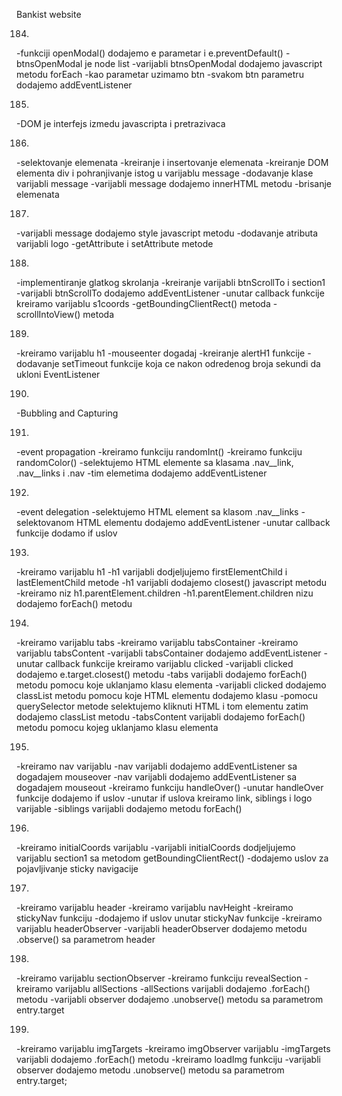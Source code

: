 Bankist website

184. 
-funkciji openModal() dodajemo e parametar i e.preventDefault()
-btnsOpenModal je node list
-varijabli btnsOpenModal dodajemo javascript metodu forEach
-kao parametar uzimamo btn
-svakom btn parametru dodajemo addEventListener


185. 
-DOM je interfejs izmedu javascripta i pretrazivaca


186. 
-selektovanje elemenata
-kreiranje i insertovanje elemenata
-kreiranje DOM elementa div i pohranjivanje istog u varijablu message
-dodavanje klase varijabli message
-varijabli message dodajemo innerHTML metodu
-brisanje elemenata


187. 
-varijabli message dodajemo style javascript metodu
-dodavanje atributa varijabli logo
-getAttribute i setAttribute metode


188. 
-implementiranje glatkog skrolanja
-kreiranje varijabli btnScrollTo i section1 
-varijabli btnScrollTo dodajemo addEventListener
-unutar callback funkcije kreiramo varijablu s1coords
-getBoundingClientRect() metoda
-scrollIntoView() metoda


189. 
-kreiramo varijablu h1
-mouseenter dogadaj
-kreiranje alertH1 funkcije
-dodavanje setTimeout funkcije koja ce nakon odredenog broja sekundi da ukloni EventListener 


190. 
-Bubbling and Capturing


191. 
-event propagation 
-kreiramo funkciju randomInt()
-kreiramo funkciju randomColor()
-selektujemo HTML elemente sa klasama .nav__link, .nav__links i .nav 
-tim elemetima dodajemo addEventListener


192. 
-event delegation
-selektujemo HTML element sa klasom .nav__links
-selektovanom HTML elementu dodajemo addEventListener
-unutar callback funkcije dodamo if uslov


193. 
-kreiramo varijablu h1
-h1 varijabli dodjeljujemo firstElementChild i lastElementChild metode
-h1 varijabli dodajemo closest() javascript metodu
-kreiramo niz h1.parentElement.children
-h1.parentElement.children nizu dodajemo forEach() metodu


194. 
-kreiramo varijablu tabs
-kreiramo varijablu tabsContainer
-kreiramo varijablu tabsContent
-varijabli tabsContainer dodajemo addEventListener
-unutar callback funkcije kreiramo varijablu clicked
-varijabli clicked dodajemo e.target.closest() metodu
-tabs varijabli dodajemo forEach() metodu pomocu koje uklanjamo klasu elementa
-varijabli clicked dodajemo classList metodu pomocu koje HTML elementu dodajemo klasu
-pomocu querySelector metode selektujemo kliknuti HTML i tom elementu zatim dodajemo classList metodu
-tabsContent varijabli dodajemo forEach() metodu pomocu kojeg uklanjamo klasu elementa


195. 
-kreiramo nav varijablu
-nav varijabli dodajemo addEventListener sa dogadajem mouseover
-nav varijabli dodajemo addEventListener sa dogadajem mouseout
-kreiramo funkciju handleOver()
-unutar handleOver funkcije dodajemo if uslov
-unutar if uslova kreiramo link, siblings i logo varijable
-siblings varijabli dodajemo metodu forEach()


196. 
-kreiramo initialCoords varijablu
-varijabli initialCoords dodjeljujemo varijablu section1 sa metodom getBoundingClientRect()
-dodajemo uslov za pojavljivanje sticky navigacije


197. 
-kreiramo varijablu header
-kreiramo varijablu navHeight
-kreiramo stickyNav funkciju
-dodajemo if uslov unutar stickyNav funkcije
-kreiramo varijablu headerObserver
-varijabli headerObserver dodajemo metodu .observe() sa parametrom header


198. 
-kreiramo varijablu sectionObserver
-kreiramo funkciju revealSection
-kreiramo varijablu allSections
-allSections varijabli dodajemo .forEach() metodu
-varijabli observer dodajemo .unobserve() metodu sa parametrom entry.target


199. 
-kreiramo varijablu imgTargets
-kreiramo imgObserver varijablu
-imgTargets varijabli dodajemo .forEach() metodu
-kreiramo loadImg funkciju
-varijabli observer dodajemo metodu .unobserve() metodu sa parametrom entry.target;
